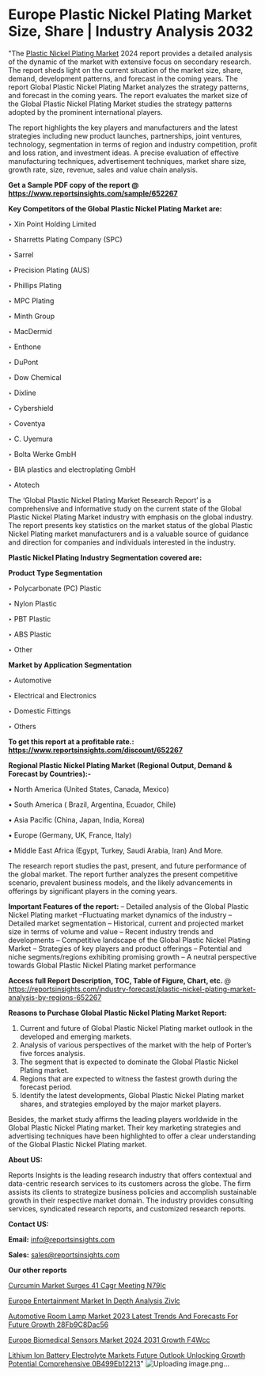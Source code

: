 # Europe Plastic Nickel Plating Market Size, Share | Industry Analysis 2032

"The <a href=https://www.reportsinsights.com/sample/652267>Plastic Nickel Plating Market</a> 2024 report provides a detailed analysis of the dynamic of the market with extensive focus on secondary research. The report sheds light on the current situation of the market size, share, demand, development patterns, and forecast in the coming years. The report Global Plastic Nickel Plating Market analyzes the strategy patterns, and forecast in the coming years. The report evaluates the market size of the Global Plastic Nickel Plating Market studies the strategy patterns adopted by the prominent international players.

The report highlights the key players and manufacturers and the latest strategies including new product launches, partnerships, joint ventures, technology, segmentation in terms of region and industry competition, profit and loss ration, and investment ideas. A precise evaluation of effective manufacturing techniques, advertisement techniques, market share size, growth rate, size, revenue, sales and value chain analysis.

<strong>Get a Sample PDF copy of the report @ <a href=https://www.reportsinsights.com/sample/652267 style=color:#0000ff;>https://www.reportsinsights.com/sample/652267</a></strong>

<strong>Key Competitors of the Global Plastic Nickel Plating Market are:</strong>

‣ Xin Point Holding Limited

‣ Sharretts Plating Company (SPC)

‣ Sarrel

‣ Precision Plating (AUS)

‣ Phillips Plating

‣ MPC Plating

‣ Minth Group

‣ MacDermid

‣ Enthone

‣ DuPont

‣ Dow Chemical

‣ Dixline

‣ Cybershield

‣ Coventya

‣ C. Uyemura

‣ Bolta Werke GmbH

‣ BIA plastics and electroplating GmbH

‣ Atotech

The ‘Global Plastic Nickel Plating Market Research Report’ is a comprehensive and informative study on the current state of the Global Plastic Nickel Plating Market industry with emphasis on the global industry. The report presents key statistics on the market status of the global Plastic Nickel Plating market manufacturers and is a valuable source of guidance and direction for companies and individuals interested in the industry.

<strong>Plastic Nickel Plating Industry Segmentation covered are:</strong>

<strong>Product Type Segmentation</strong>

‣ Polycarbonate (PC) Plastic

‣ Nylon Plastic

‣ PBT Plastic

‣ ABS Plastic

‣ Other

<strong>Market by Application Segmentation</strong>

‣ Automotive

‣ Electrical and Electronics

‣ Domestic Fittings

‣ Others

<strong>To get this report at a profitable rate.: <a href=https://www.reportsinsights.com/discount/652267 style=color:#0000ff;>https://www.reportsinsights.com/discount/652267</a></strong>

<strong>Regional Plastic Nickel Plating Market (Regional Output, Demand &amp; Forecast by Countries):-</strong>

• North America (United States, Canada, Mexico)

• South America ( Brazil, Argentina, Ecuador, Chile)

• Asia Pacific (China, Japan, India, Korea)

• Europe (Germany, UK, France, Italy)

• Middle East Africa (Egypt, Turkey, Saudi Arabia, Iran) And More.

The research report studies the past, present, and future performance of the global market. The report further analyzes the present competitive scenario, prevalent business models, and the likely advancements in offerings by significant players in the coming years.

<strong>Important Features of the report:</strong>
– Detailed analysis of the Global Plastic Nickel Plating market
–Fluctuating market dynamics of the industry
–Detailed market segmentation
– Historical, current and projected market size in terms of volume and value
– Recent industry trends and developments
– Competitive landscape of the Global Plastic Nickel Plating Market
– Strategies of key players and product offerings
– Potential and niche segments/regions exhibiting promising growth
– A neutral perspective towards Global Plastic Nickel Plating market performance

<strong>Access full Report Description, TOC, Table of Figure, Chart, etc. </strong>@   <a href=https://reportsinsights.com/industry-forecast/plastic-nickel-plating-market-analysis-by-regions-652267 style=color:#0000ff;>https://reportsinsights.com/industry-forecast/plastic-nickel-plating-market-analysis-by-regions-652267</a>

<strong>Reasons to Purchase Global Plastic Nickel Plating Market Report:</strong>
1. Current and future of Global Plastic Nickel Plating market outlook in the developed and emerging markets.
2. Analysis of various perspectives of the market with the help of Porter’s five forces analysis.
3. The segment that is expected to dominate the Global Plastic Nickel Plating market.
4. Regions that are expected to witness the fastest growth during the forecast period.
5. Identify the latest developments, Global Plastic Nickel Plating market shares, and strategies employed by the major market players.

Besides, the market study affirms the leading players worldwide in the Global Plastic Nickel Plating market. Their key marketing strategies and advertising techniques have been highlighted to offer a clear understanding of the Global Plastic Nickel Plating market.

<strong><strong>About US</strong>:</strong>

Reports Insights is the leading research industry that offers contextual and data-centric research services to its customers across the globe. The firm assists its clients to strategize business policies and accomplish sustainable growth in their respective market domain. The industry provides consulting services, syndicated research reports, and customized research reports.

<strong>Contact US:</strong>

<p class=><b>Email:</b> <a href=mailto:info@reportsinsights.com>info@reportsinsights.com</a></p>
<p class=><b>Sales:</b> <a href=mailto:sales@reportsinsights.com>sales@reportsinsights.com</a></p>

<strong>Our other reports</strong>

<a href=https://www.linkedin.com/pulse/curcumin-market-surges-41-cagr-meeting-n79ic/>Curcumin Market Surges 41 Cagr Meeting N79Ic</a>

<a href=https://www.linkedin.com/pulse/europe-entertainment-market-in-depth-analysis-zivlc/>Europe Entertainment Market In Depth Analysis Zivlc</a>

<a href=https://medium.com/@jagruti.reportsinsights/automotive-room-lamp-market-2023-latest-trends-and-forecasts-for-future-growth-28fb9c8dac56>Automotive Room Lamp Market 2023 Latest Trends And Forecasts For Future Growth 28Fb9C8Dac56</a>

<a href=https://www.linkedin.com/pulse/europe-biomedical-sensors-market-2024-2031-growth-f4wcc/>Europe Biomedical Sensors Market 2024 2031 Growth F4Wcc</a>

<a href=https://medium.com/@gd336335/lithium-ion-battery-electrolyte-markets-future-outlook-unlocking-growth-potential-comprehensive-0b499eb12213>Lithium Ion Battery Electrolyte Markets Future Outlook Unlocking Growth Potential Comprehensive 0B499Eb12213</a>"
![Uploading image.png…]()
